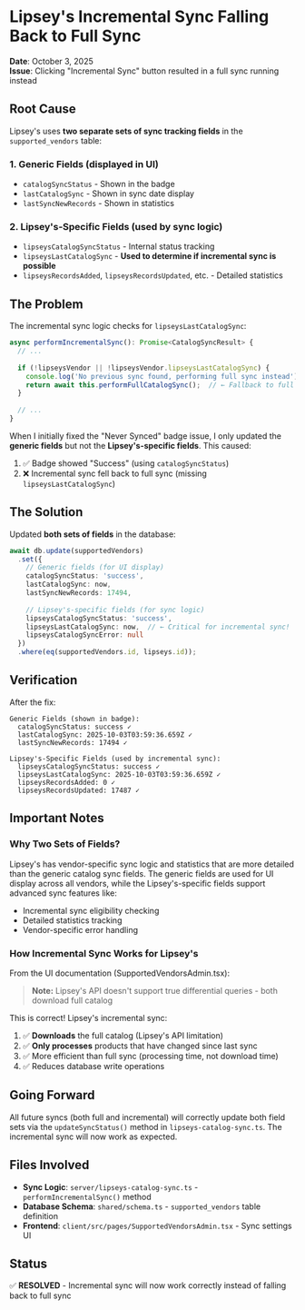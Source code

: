 # Lipsey's Incremental Sync Falling Back to Full Sync

**Date**: October 3, 2025  
**Issue**: Clicking "Incremental Sync" button resulted in a full sync running instead

## Root Cause

Lipsey's uses **two separate sets of sync tracking fields** in the `supported_vendors` table:

### 1. Generic Fields (displayed in UI)
- `catalogSyncStatus` - Shown in the badge
- `lastCatalogSync` - Shown in sync date display  
- `lastSyncNewRecords` - Shown in statistics

### 2. Lipsey's-Specific Fields (used by sync logic)
- `lipseysCatalogSyncStatus` - Internal status tracking
- `lipseysLastCatalogSync` - **Used to determine if incremental sync is possible**
- `lipseysRecordsAdded`, `lipseysRecordsUpdated`, etc. - Detailed statistics

## The Problem

The incremental sync logic checks for `lipseysLastCatalogSync`:

```typescript:server/lipseys-catalog-sync.ts
async performIncrementalSync(): Promise<CatalogSyncResult> {
  // ...
  
  if (!lipseysVendor || !lipseysVendor.lipseysLastCatalogSync) {
    console.log('No previous sync found, performing full sync instead');
    return await this.performFullCatalogSync();  // ← Fallback to full sync!
  }
  
  // ...
}
```

When I initially fixed the "Never Synced" badge issue, I only updated the **generic fields** but not the **Lipsey's-specific fields**. This caused:

1. ✅ Badge showed "Success" (using `catalogSyncStatus`)
2. ❌ Incremental sync fell back to full sync (missing `lipseysLastCatalogSync`)

## The Solution

Updated **both sets of fields** in the database:

```typescript
await db.update(supportedVendors)
  .set({
    // Generic fields (for UI display)
    catalogSyncStatus: 'success',
    lastCatalogSync: now,
    lastSyncNewRecords: 17494,
    
    // Lipsey's-specific fields (for sync logic)
    lipseysCatalogSyncStatus: 'success',
    lipseysLastCatalogSync: now,  // ← Critical for incremental sync!
    lipseysCatalogSyncError: null
  })
  .where(eq(supportedVendors.id, lipseys.id));
```

## Verification

After the fix:

```
Generic Fields (shown in badge):
  catalogSyncStatus: success ✓
  lastCatalogSync: 2025-10-03T03:59:36.659Z ✓
  lastSyncNewRecords: 17494 ✓

Lipsey's-Specific Fields (used by incremental sync):
  lipseysCatalogSyncStatus: success ✓
  lipseysLastCatalogSync: 2025-10-03T03:59:36.659Z ✓
  lipseysRecordsAdded: 0 ✓
  lipseysRecordsUpdated: 17487 ✓
```

## Important Notes

### Why Two Sets of Fields?

Lipsey's has vendor-specific sync logic and statistics that are more detailed than the generic catalog sync fields. The generic fields are used for UI display across all vendors, while the Lipsey's-specific fields support advanced sync features like:

- Incremental sync eligibility checking
- Detailed statistics tracking  
- Vendor-specific error handling

### How Incremental Sync Works for Lipsey's

From the UI documentation (SupportedVendorsAdmin.tsx):

> **Note:** Lipsey's API doesn't support true differential queries - both download full catalog

This is correct! Lipsey's incremental sync:
1. ✅ **Downloads** the full catalog (Lipsey's API limitation)
2. ✅ **Only processes** products that have changed since last sync
3. ✅ More efficient than full sync (processing time, not download time)
4. ✅ Reduces database write operations

## Going Forward

All future syncs (both full and incremental) will correctly update both field sets via the `updateSyncStatus()` method in `lipseys-catalog-sync.ts`. The incremental sync will now work as expected.

## Files Involved

- **Sync Logic**: `server/lipseys-catalog-sync.ts` - `performIncrementalSync()` method
- **Database Schema**: `shared/schema.ts` - `supported_vendors` table definition  
- **Frontend**: `client/src/pages/SupportedVendorsAdmin.tsx` - Sync settings UI

## Status

✅ **RESOLVED** - Incremental sync will now work correctly instead of falling back to full sync

